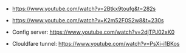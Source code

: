 - https://www.youtube.com/watch?v=2Btkx9toufg&t=282s
- https://www.youtube.com/watch?v=K2m52F0S2w8&t=230s

- Config server: https://www.youtube.com/watch?v=2djTPJ02xK0
- Clouldfare tunnel: https://www.youtube.com/watch?v=PsXi-i1BKos
